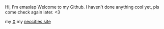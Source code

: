 Hi, I'm emaxlap
Welcome to my Github.
I haven't done anything cool yet, pls come check again later.
<3

my [X](https://x.com/emaxlap)
my [neocities site](https://emaxlap.neocities.org/)
